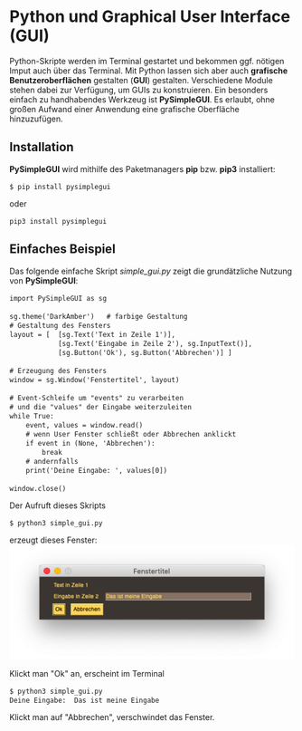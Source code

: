 # Python und Graphical User Interface (GUI)
Python-Skripte werden im Terminal gestartet und bekommen ggf. nötigen Imput auch über das Terminal. Mit Python lassen sich aber auch **grafische Benutzeroberflächen** gestalten (**GUI**) gestalten. Verschiedene Module stehen dabei zur Verfügung, um GUIs zu konstruieren. Ein besonders einfach zu handhabendes Werkzeug ist **PySimpleGUI**. Es erlaubt, ohne großen Aufwand einer Anwendung eine grafische Oberfläche hinzuzufügen.

## Installation
**PySimpleGUI** wird mithilfe des Paketmanagers **pip** bzw. **pip3** installiert:
```
$ pip install pysimplegui
```
oder
```
pip3 install pysimplegui
```

## Einfaches Beispiel
Das folgende einfache Skript *simple_gui.py* zeigt die grundätzliche Nutzung von **PySimpleGUI**:
```
import PySimpleGUI as sg

sg.theme('DarkAmber')   # farbige Gestaltung
# Gestaltung des Fensters
layout = [  [sg.Text('Text in Zeile 1')],
            [sg.Text('Eingabe in Zeile 2'), sg.InputText()],
            [sg.Button('Ok'), sg.Button('Abbrechen')] ]

# Erzeugung des Fensters
window = sg.Window('Fenstertitel', layout)

# Event-Schleife um "events" zu verarbeiten
# und die "values" der Eingabe weiterzuleiten
while True:
    event, values = window.read()
    # wenn User Fenster schließt oder Abbrechen anklickt
    if event in (None, 'Abbrechen'):  
        break
    # andernfalls
    print('Deine Eingabe: ', values[0])

window.close()
```
Der Aufruft dieses Skripts
```
$ python3 simple_gui.py
```
erzeugt dieses Fenster:
![Einfaches PySimpleGUI-Fenster mit Eingabemöglichkeit](simple_window.png "Einfaches GUI")

Klickt man "Ok" an, erscheint im Terminal 
```
$ python3 simple_gui.py 
Deine Eingabe:  Das ist meine Eingabe
```

Klickt man auf "Abbrechen", verschwindet das Fenster.




